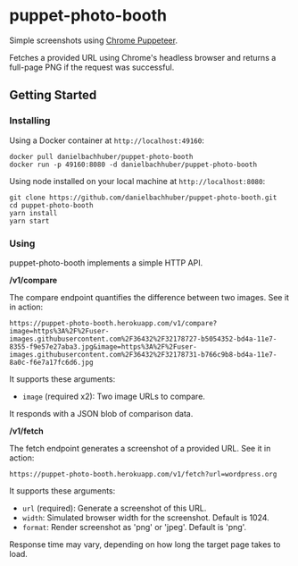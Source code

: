 puppet-photo-booth
==================

Simple screenshots using [Chrome Puppeteer](https://github.com/GoogleChrome/puppeteer).

Fetches a provided URL using Chrome's headless browser and returns a full-page PNG if the request was successful.

## Getting Started

### Installing

Using a Docker container at `http://localhost:49160`:

    docker pull danielbachhuber/puppet-photo-booth
    docker run -p 49160:8080 -d danielbachhuber/puppet-photo-booth

Using node installed on your local machine at `http://localhost:8080`:

    git clone https://github.com/danielbachhuber/puppet-photo-booth.git
    cd puppet-photo-booth
    yarn install
    yarn start

### Using

puppet-photo-booth implements a simple HTTP API.

**/v1/compare**

The compare endpoint quantifies the difference between two images. See it in action:

    https://puppet-photo-booth.herokuapp.com/v1/compare?image=https%3A%2F%2Fuser-images.githubusercontent.com%2F36432%2F32178727-b5054352-bd4a-11e7-8355-f9e57e27aba3.jpg&image=https%3A%2F%2Fuser-images.githubusercontent.com%2F36432%2F32178731-b766c9b8-bd4a-11e7-8a0c-f6e7a17fc6d6.jpg

It supports these arguments:

 * `image` (required x2): Two image URLs to compare.

It responds with a JSON blob of comparison data.

**/v1/fetch**

The fetch endpoint generates a screenshot of a provided URL. See it in action:

    https://puppet-photo-booth.herokuapp.com/v1/fetch?url=wordpress.org

It supports these arguments:

 * `url` (required): Generate a screenshot of this URL.
 * `width`: Simulated browser width for the screenshot. Default is 1024.
 * `format`: Render screenshot as 'png' or 'jpeg'. Default is 'png'.

Response time may vary, depending on how long the target page takes to load.
